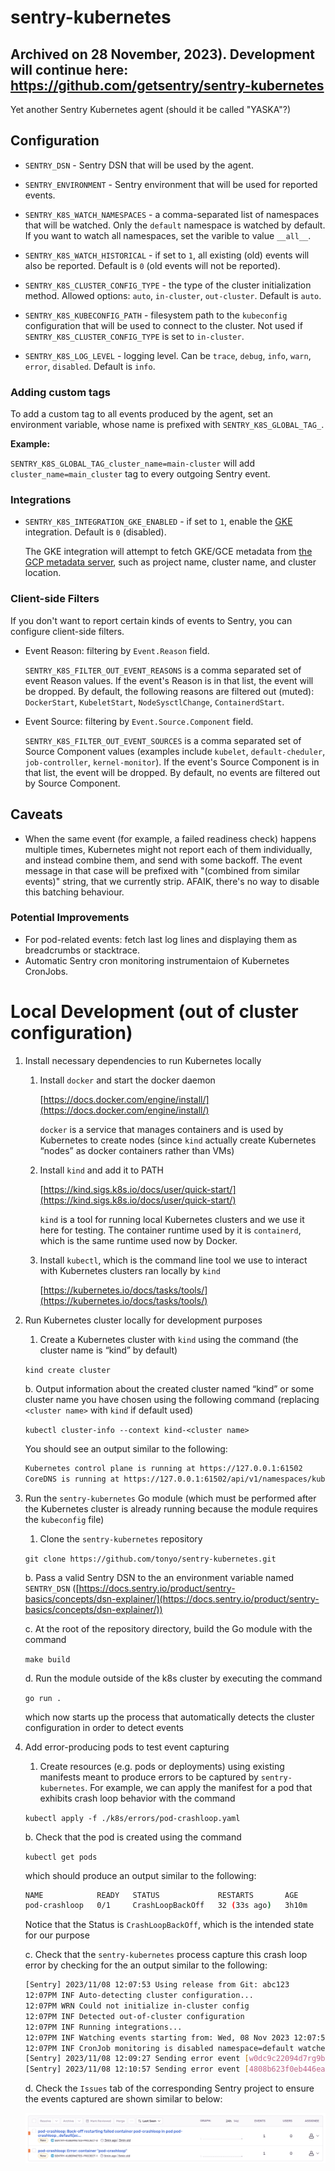 # sentry-kubernetes

## Archived on 28 November, 2023). Development will continue here: https://github.com/getsentry/sentry-kubernetes

Yet another Sentry Kubernetes agent (should it be called "YASKA"?)

## Configuration

- `SENTRY_DSN` - Sentry DSN that will be used by the agent.

- `SENTRY_ENVIRONMENT` - Sentry environment that will be used for reported events.

- `SENTRY_K8S_WATCH_NAMESPACES` - a comma-separated list of namespaces that will be watched. Only the `default` namespace is watched by default. If you want to watch all namespaces, set the varible to value `__all__`.

- `SENTRY_K8S_WATCH_HISTORICAL` - if set to `1`, all existing (old) events will also be reported. Default is `0` (old events will not be reported).

- `SENTRY_K8S_CLUSTER_CONFIG_TYPE` - the type of the cluster initialization method. Allowed options: `auto`, `in-cluster`, `out-cluster`. Default is `auto`.

- `SENTRY_K8S_KUBECONFIG_PATH` - filesystem path to the `kubeconfig` configuration that will be used to connect to the cluster. Not used if `SENTRY_K8S_CLUSTER_CONFIG_TYPE` is set to `in-cluster`.

- `SENTRY_K8S_LOG_LEVEL` - logging level. Can be `trace`, `debug`, `info`, `warn`, `error`, `disabled`. Default is `info`.

### Adding custom tags

To add a custom tag to all events produced by the agent, set an environment variable, whose name is prefixed with `SENTRY_K8S_GLOBAL_TAG_`.

**Example:**

`SENTRY_K8S_GLOBAL_TAG_cluster_name=main-cluster` will add `cluster_name=main_cluster` tag to every outgoing Sentry event.

### Integrations

- `SENTRY_K8S_INTEGRATION_GKE_ENABLED` - if set to `1`, enable the [GKE](https://cloud.google.com/kubernetes-engine/) integration. Default is `0` (disabled).

  The GKE integration will attempt to fetch GKE/GCE metadata from [the GCP metadata server](https://cloud.google.com/compute/docs/metadata/overview), such as project name, cluster name, and cluster location.

### Client-side Filters

If you don't want to report certain kinds of events to Sentry, you can configure client-side filters.

- Event Reason: filtering by `Event.Reason` field.

  `SENTRY_K8S_FILTER_OUT_EVENT_REASONS` is a comma separated set of event Reason values. If the event's Reason is in that list, the event will be dropped. By default, the following reasons are filtered out (muted): `DockerStart`, `KubeletStart`, `NodeSysctlChange`, `ContainerdStart`.

- Event Source: filtering by `Event.Source.Component` field.

  `SENTRY_K8S_FILTER_OUT_EVENT_SOURCES` is a comma separated set of Source Component values (examples include `kubelet`, `default-cheduler`, `job-controller`, `kernel-monitor`). If the event's Source Component is in that list, the event will be dropped. By default, no events are filtered out by Source Component.

## Caveats

- When the same event (for example, a failed readiness check) happens multiple times, Kubernetes might not report each of them individually, and instead combine them, and send with some backoff. The event message in that case will be prefixed with "(combined from similar events)" string, that we currently strip. AFAIK, there's no way to disable this batching behaviour.

### Potential Improvements

- For pod-related events: fetch last log lines and displaying them as breadcrumbs or stacktrace.
- Automatic Sentry cron monitoring instrumentaion of Kubernetes CronJobs.

# Local Development (out of cluster configuration)

1. Install necessary dependencies to run Kubernetes locally
    1. Install `docker` and start the docker daemon
        
        [https://docs.docker.com/engine/install/](https://docs.docker.com/engine/install/)
        
        `docker` is a service that manages containers and is used by Kubernetes to create nodes (since `kind` actually create Kubernetes “nodes” as docker containers rather than VMs)
        
    2. Install `kind` and add it to PATH
        
        [https://kind.sigs.k8s.io/docs/user/quick-start/](https://kind.sigs.k8s.io/docs/user/quick-start/)
        
        `kind` is a tool for running local Kubernetes clusters and we use it here for testing. The container runtime used by it is `containerd`, which is the same runtime used now by Docker.
        
    3.  Install `kubectl`, which is the command line tool we use to interact with Kubernetes clusters ran locally by `kind`
        
        [https://kubernetes.io/docs/tasks/tools/](https://kubernetes.io/docs/tasks/tools/)
        
2. Run Kubernetes cluster locally for development purposes
    1. Create a Kubernetes cluster with `kind` using the command (the cluster name is “kind” by default)
    
    `kind create cluster`
    
     b.  Output information about the created cluster named “kind” or some cluster name you have chosen using the following command (replacing `<cluster name>` with `kind` if default used)
    
    `kubectl cluster-info --context kind-<cluster name>`
    
    You should see an output similar to the following:
    
    ```bash
    Kubernetes control plane is running at https://127.0.0.1:61502
    CoreDNS is running at https://127.0.0.1:61502/api/v1/namespaces/kube-system/services/kube-dns:dns/proxy
    ```
    
3. Run the `sentry-kubernetes` Go module (which must be performed after the Kubernetes cluster is already running because the module requires the `kubeconfig` file)
    1. Clone the `sentry-kubernetes` repository
    
    `git clone https://github.com/tonyo/sentry-kubernetes.git`
    
     b.  Pass a valid Sentry DSN to the an environment variable named `SENTRY_DSN` ([https://docs.sentry.io/product/sentry-basics/concepts/dsn-explainer/](https://docs.sentry.io/product/sentry-basics/concepts/dsn-explainer/))
    
     c. At the root of the repository directory, build the Go module with the command
    
    `make build`
    
     d. Run the module outside of the k8s cluster by executing the command
    
    `go run .`
    
    which now starts up the process that automatically detects the cluster configuration in order to detect events
    
4. Add error-producing pods to test event capturing
    1. Create resources (e.g. pods or deployments) using existing manifests meant to produce errors to be captured by `sentry-kubernetes`. For example, we can apply the manifest for a pod that exhibits crash loop behavior with the command
    
    `kubectl apply -f ./k8s/errors/pod-crashloop.yaml`
    
     b. Check that the pod is created using the command
    
    `kubectl get pods`
    
    which should produce an output similar to the following:
    
    ```bash
    NAME            READY   STATUS             RESTARTS       AGE
    pod-crashloop   0/1     CrashLoopBackOff   32 (33s ago)   3h10m
    ```
    
    Notice that the Status is `CrashLoopBackOff`, which is the intended state for our purpose
    
    c. Check that the `sentry-kubernetes` process capture this crash loop error by checking for the an output similar to the following:
    
    ```bash
    [Sentry] 2023/11/08 12:07:53 Using release from Git: abc123
    12:07PM INF Auto-detecting cluster configuration...
    12:07PM WRN Could not initialize in-cluster config
    12:07PM INF Detected out-of-cluster configuration
    12:07PM INF Running integrations...
    12:07PM INF Watching events starting from: Wed, 08 Nov 2023 12:07:53 -0800 namespace=default watcher=events
    12:07PM INF CronJob monitoring is disabled namespace=default watcher=events
    [Sentry] 2023/11/08 12:09:27 Sending error event [w0dc9c22094d7rg9b27afabc868e32] to o4506191942320128.ingest.sentry.io project: 4506191948087296
    [Sentry] 2023/11/08 12:10:57 Sending error event [4808b623f0eb446eac0eb6c5f0a43681] to o4506191942320128.ingest.sentry.io project: 4506191948087296
    ```
    d. Check the `Issues` tab of the corresponding Sentry project to ensure the events captured are shown similar to below:

    ![ExampleEvent](./exampleEvent.png)
